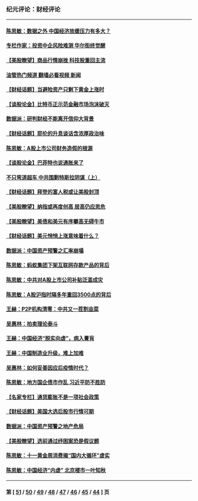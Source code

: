 ### 纪元评论：财经评论
---
#### [陈思敏：数据之外 中国经济放缓压力有多大？](../../pages/nsc1026/n13085576.md?07170330) 
#### [专栏作家：投资中企风险难测 华尔街终觉醒](../../pages/nsc1026/n13079366.md?07170330) 
#### [【美股瞭望】商品行情崩挫 科技股重回主流](../../pages/nsc1026/n13029798.md?07170330) 
#### [油管热门频道 翻墙必看视频 新闻](ok?07170330)
#### [【财经话题】当避险资产只剩下黄金上涨时](../../pages/nsc1026/n12975626.md?07170330) 
#### [【谈股论金】比特币正示范金融市场泡沫破灭](../../pages/nsc1026/n12961769.md?07170330) 
#### [数据派：研判财经不能离开信仰大背景](../../pages/nsc1026/n12932684.md?07170330) 
#### [【财经话题】耶伦的升息谈话含浓厚政治味](../../pages/nsc1026/n12927299.md?07170330) 
#### [陈思敏：A股上市公司财务造假的根源](../../pages/nsc1026/n11229323.md?07170330) 
#### [【谈股论金】巴菲特也说通胀来了](../../pages/nsc1026/n12922463.md?07170330) 
#### [不只弯道超车 中共围剿特斯拉阴谋（上）](../../pages/nsc1026/n12919595.md?07170330) 
#### [【财经话题】拜登的富人税或让美股封顶](../../pages/nsc1026/n12899125.md?07170330) 
#### [【美股瞭望】纳指或再度创高 居高仍应思危](../../pages/nsc1026/n12878350.md?07170330) 
#### [【美股瞭望】美债和美元有序攀高无碍牛市](../../pages/nsc1026/n12844459.md?07170330) 
#### [【财经话题】美元悄悄上涨意味着什么？](../../pages/nsc1026/n12798222.md?07170330) 
#### [数据派：中国资产预警之汇率崩塌](../../pages/nsc1026/n12774242.md?07170330) 
#### [陈思敏：蚂蚁集团下架互联网存款产品的背后](../../pages/nsc1026/n12719862.md?07170330) 
#### [陈思敏：中共对A股上市公司补贴泛滥成灾](../../pages/nsc1026/n12713263.md?07170330) 
#### [陈思敏：A股沪指时隔多年重回3500点的背后](../../pages/nsc1026/n12675538.md?07170330) 
#### [王赫：P2P机构清零：中共又一茬割韭菜](../../pages/nsc1026/n12614544.md?07170330) 
#### [吴惠林：拍卖理论泰斗](../../pages/nsc1026/n12591360.md?07170330) 
#### [王赫：中国经济“脱实向虚”，病入膏肓](../../pages/nsc1026/n12564946.md?07170330) 
#### [王赫：中国制造业升级，难上加难](../../pages/nsc1026/n12559461.md?07170330) 
#### [吴惠林：如何妥善因应后疫情时代？](../../pages/nsc1026/n12553885.md?07170330) 
#### [陈思敏：地方国企债市作乱 习近平防不胜防](../../pages/nsc1026/n12553384.md?07170330) 
#### [【名家专栏】通货膨胀不是一项社会政策](../../pages/nsc1026/n12528711.md?07170330) 
#### [【财经话题】美国大选后股市行情可期](../../pages/nsc1026/n12514949.md?07170330) 
#### [数据派：中国资产预警之地产危局](../../pages/nsc1026/n12490884.md?07170330) 
#### [【美股瞭望】选前通过纾困案恐是假议题](../../pages/nsc1026/n12487724.md?07170330) 
#### [陈思敏：十一黄金周消费揭“国内大循环”虚实](../../pages/nsc1026/n12468798.md?07170330) 
#### [陈思敏：中国经济“内虚” 北京楼市一叶知秋](../../pages/nsc1026/n12464918.md?07170330) 

---
#### 第 [ [51](./51.md?07170330) / [50](./50.md?07170330) / [49](./49.md?07170330) / [48](./48.md?07170330) / [47](./47.md?07170330) / [46](./46.md?07170330) / [45](./45.md?07170330) / [44](./44.md?07170330) ] 页
